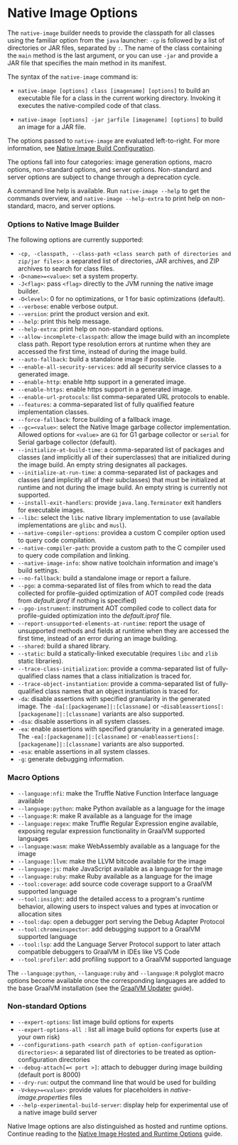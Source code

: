 # Native Image Options

The `native-image` builder needs to provide the classpath for all classes
using the familiar option from the `java` launcher: `-cp` is followed by a list
of directories or JAR files, separated by `:`. The name of the class containing
the `main` method is the last argument, or you can use `-jar` and provide a JAR
file that specifies the main method in its manifest.

The syntax of the `native-image` command is:

- `native-image [options] class [imagename] [options]` to build an executable file for a class in the
current working directory. Invoking it executes the native-compiled code of that
class.

- `native-image [options] -jar jarfile [imagename] [options]` to build an image for a JAR file.

The options passed to `native-image` are evaluated left-to-right. For more information, see [Native Image Build Configuration](BuildConfiguration.md#order-of-arguments-evaluation).

The options fall into four categories:
image generation options, macro options, non-standard options, and server options.
Non-standard and server options are subject to change through a deprecation cycle.

A command line help is available. Run `native-image --help` to get
the commands overview, and `native-image --help-extra` to print help on non-standard,
macro, and server options.

### Options to Native Image Builder
The following options are currently supported:

* `-cp, -classpath, --class-path <class search path of directories and zip/jar files>`: a separated list of directories, JAR archives, and ZIP archives to search for class files.
* `-D<name>=<value>`: set a system property.
* `-J<flag>`: pass `<flag>` directly to the JVM running the native image builder.
* `-O<level>`: 0 for no optimizations, or 1 for basic optimizations (default).
* `--verbose`: enable verbose output.
* `--version`: print the product version and exit.
* `--help`: print this help message.
* `--help-extra`: print help on non-standard options.
* `--allow-incomplete-classpath`: allow the image build with an incomplete class path. Report type resolution errors at runtime when they are accessed the first time, instead of during the image build.
* `--auto-fallback`: build a standalone image if possible.
* `--enable-all-security-services`: add all security service classes to a generated image.
* `--enable-http`: enable http support in a generated image.
* `--enable-https`: enable https support in a generated image.
* `--enable-url-protocols`: list comma-separated URL protocols to enable.
* `--features`: a comma-separated list of fully qualified feature implementation classes.
* `--force-fallback`: force building of a fallback image.
* `--gc=<value>`: select the Native Image garbage collector implementation. Allowed options for `<value>` are `G1` for G1 garbage collector or `serial` for Serial garbage collector (default).
* `--initialize-at-build-time`: a comma-separated list of packages and classes (and implicitly all of their superclasses) that are initialized during the image build. An empty string designates all packages.
* `--initialize-at-run-time`: a comma-separated list of packages and classes (and implicitly all of their subclasses) that must be initialized at runtime and not during the image build. An empty string is currently not supported.
* `--install-exit-handlers`: provide `java.lang.Terminator` exit handlers for executable images.
* `--libc`: select the `libc` native library implementation to use (available implementations are `glibc` and `musl`).
* `--native-compiler-options`: providea a custom C compiler option used to query code compilation.
* `--native-compiler-path`: provide a custom path to the C compiler used to query code compilation
and linking.
* `--native-image-info`: show native toolchain information and image's build settings.
* `--no-fallback`: build a standalone image or report a failure.
* `--pgo`: a comma-separated list of files from which to read the data collected for profile-guided optimization of AOT compiled code (reads from _default.iprof_ if nothing is specified)
* `--pgo-instrument`: instrument AOT compiled code to collect data for profile-guided optimization into the _default.iprof_ file.
* `--report-unsupported-elements-at-runtime`: report the usage of unsupported methods and fields at runtime when they are accessed the first time, instead of an error during an image building.
* `--shared`: build a shared library.
* `--static`: build a statically-linked executable (requires `libc` and `zlib` static libraries).
* `--trace-class-initialization`: provide a comma-separated list of fully-qualified class names that a class
initialization is traced for.
* `--trace-object-instantiation`: provide a comma-separated list of fully-qualified class names that an object
instantiation is traced for.
* `-da`: disable assertions with specified granularity in the generated image. The  `-da[:[packagename]|:[classname]` or -`disableassertions[:[packagename]|:[classname]` variants are also supported.
* `-dsa`: disable assertions in all system classes.
* `-ea`: enable assertions with specified granularity in a generated image. The  `-ea[:[packagename]|:[classname]` or -`enableassertions[:[packagename]|:[classname]` variants are also supported.
* `-esa`: enable assertions in all system classes.
* `-g`: generate debugging information.

### Macro Options
* `--language:nfi`: make the Truffle Native Function Interface language available
* `--language:python`: make Python available as a language for the image
* `--language:R`: make R available as a language for the image
* `--language:regex`: make Truffle Regular Expression engine available, exposing regular expression functionality in GraalVM supported languages
* `--language:wasm`: make WebAssembly available as a language for the image
* `--language:llvm`: make the LLVM bitcode available for the image
* `--language:js`: make JavaScript available as a language for the image
* `--language:ruby`: make Ruby available as a language for the image
* `--tool:coverage`: add source code coverage support to a GraalVM supported language
* `--tool:insight`: add the detailed access to a program's runtime behavior, allowing users to inspect values and types at invocation or allocation sites
* `--tool:dap`: open a debugger port serving the Debug Adapter Protocol
* `--tool:chromeinspector`: add debugging support to a GraalVM supported language
* `--tool:lsp`: add the Language Server Protocol support to later attach compatible debuggers to GraalVM in IDEs like VS Code
* `--tool:profiler`: add profiling support to a GraalVM supported language

The `--language:python`, `--language:ruby` and `--language:R` polyglot macro options become available once the corresponding languages are added to the base GraalVM installation (see the [GraalVM Updater](https://www.graalvm.org/docs/reference-manual/gu/) guide).

### Non-standard Options
* `--expert-options`: list image build options for experts
* `--expert-options-all `: list all image build options for experts (use at your own risk)
* `--configurations-path <search path of option-configuration directories>`: a separated list of directories to be treated as option-configuration directories
* `--debug-attach[=< port >]`: attach to debugger during image building (default port is 8000)
* `--dry-run`: output the command line that would be used for building
* `-V<key>=<value>`:  provide values for placeholders in _native-image.properties_ files
* `--help-experimental-build-server`: display help for experimental use of a native image build server

Native Image options are also distinguished as hosted and runtime options. Continue reading to the [Native Image Hosted and Runtime Options](HostedvsRuntimeOptions.md) guide.
